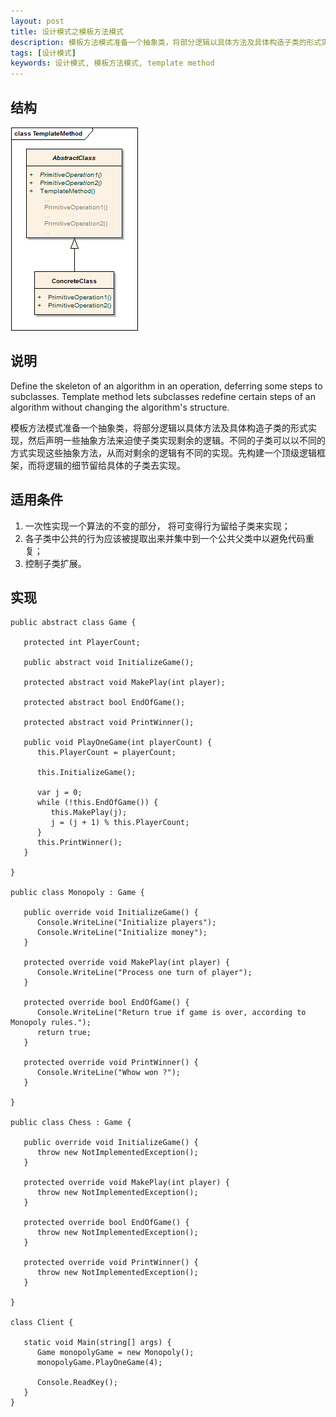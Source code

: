 ```yaml
---
layout: post
title: 设计模式之模板方法模式
description: 模板方法模式准备一个抽象类，将部分逻辑以具体方法及具体构造子类的形式实现，然后声明一些抽象方法来迫使子类实现剩余的逻辑
tags: [设计模式]
keywords: 设计模式, 模板方法模式, template method
---
```


## 结构

![模板方法模式](/assets/post-images/template-method.png)

## 说明

Define the skeleton of an algorithm in an operation, deferring some steps to subclasses. Template method lets subclasses redefine certain steps of an algorithm without changing the algorithm's structure.

模板方法模式准备一个抽象类，将部分逻辑以具体方法及具体构造子类的形式实现，然后声明一些抽象方法来迫使子类实现剩余的逻辑。不同的子类可以以不同的方式实现这些抽象方法，从而对剩余的逻辑有不同的实现。先构建一个顶级逻辑框架，而将逻辑的细节留给具体的子类去实现。

## 适用条件

1. 一次性实现一个算法的不变的部分， 将可变得行为留给子类来实现；  
2. 各子类中公共的行为应该被提取出来并集中到一个公共父类中以避免代码重复；  
3. 控制子类扩展。

## 实现

    public abstract class Game {
    
       protected int PlayerCount;
    
       public abstract void InitializeGame();
    
       protected abstract void MakePlay(int player);
    
       protected abstract bool EndOfGame();
    
       protected abstract void PrintWinner();
    
       public void PlayOneGame(int playerCount) {
          this.PlayerCount = playerCount;
    
          this.InitializeGame();
    
          var j = 0;
          while (!this.EndOfGame()) {
             this.MakePlay(j);
             j = (j + 1) % this.PlayerCount;
          }
          this.PrintWinner();
       }
    
    }
    
    public class Monopoly : Game {
       
       public override void InitializeGame() {
          Console.WriteLine("Initialize players");
          Console.WriteLine("Initialize money");
       }
    
       protected override void MakePlay(int player) {
          Console.WriteLine("Process one turn of player");
       }
    
       protected override bool EndOfGame() {
          Console.WriteLine("Return true if game is over, according to Monopoly rules.");
          return true;
       }
    
       protected override void PrintWinner() {
          Console.WriteLine("Whow won ?");
       }
    
    }
    
    public class Chess : Game {
       
       public override void InitializeGame() {
          throw new NotImplementedException();
       }
    
       protected override void MakePlay(int player) {
          throw new NotImplementedException();
       }
    
       protected override bool EndOfGame() {
          throw new NotImplementedException();
       }
    
       protected override void PrintWinner() {
          throw new NotImplementedException();
       }
    
    }
    
    class Client {
       
       static void Main(string[] args) {
          Game monopolyGame = new Monopoly();
          monopolyGame.PlayOneGame(4);
    
          Console.ReadKey();
       }
    }
